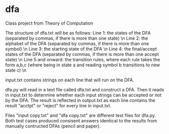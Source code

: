 # dfa
Class project from Theory of Computation

The structure of dfa.txt will be as follows:
 Line 1: the states of the DFA (separated by commas, if there is more than one state) \n
 Line 2: the alphabet of the DFA (separated by commas, if there is more than one symbol) \n
 Line 3: the starting state of the DFA \n
 Line 4: the final/accept states of the DFA (separated by commas, if there is more than one accept state) \n
 Line 5 and onward: the transition rules, where each rule takes the form a,b,c (where being in state a and reading symbol b transitions to new state c) \n
 
 input.txt contains strings on each line that will run on the DFA.
 
 dfa.py will read in a text file called dfa.txt and construct a DFA. Then it reads in input.txt to determine whether each input strings can be accepted or not by the DFA. The result is reflected in output.txt as each line contains the result "acctpt" or "reject" for every line in input.txt.
 
 Files "input copy.txt" and "dfa copy.txt" are different test files for dfa.py. Both test cases produced consisent answers identical to the results from manually contructed DFAs (pencil and paper).
